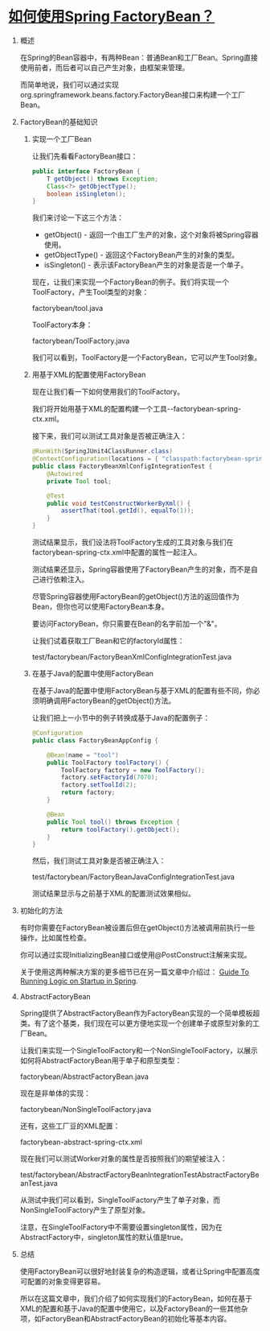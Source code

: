 # [如何使用Spring FactoryBean？](https://www.baeldung.com/spring-factorybean)

1. 概述

    在Spring的Bean容器中，有两种Bean：普通Bean和工厂Bean。Spring直接使用前者，而后者可以自己产生对象，由框架来管理。

    而简单地说，我们可以通过实现org.springframework.beans.factory.FactoryBean接口来构建一个工厂Bean。

2. FactoryBean的基础知识

    1. 实现一个工厂Bean

        让我们先看看FactoryBean接口：

        ```java
        public interface FactoryBean {
            T getObject() throws Exception;
            Class<?> getObjectType();
            boolean isSingleton();
        }
        ```

        我们来讨论一下这三个方法：

        - getObject() - 返回一个由工厂生产的对象，这个对象将被Spring容器使用。
        - getObjectType() - 返回这个FactoryBean产生的对象的类型。
        - isSingleton() - 表示该FactoryBean产生的对象是否是一个单子。

        现在，让我们来实现一个FactoryBean的例子。我们将实现一个ToolFactory，产生Tool类型的对象：

        factorybean/tool.java

        ToolFactory本身：

        factorybean/ToolFactory.java

        我们可以看到，ToolFactory是一个FactoryBean，它可以产生Tool对象。

    2. 用基于XML的配置使用FactoryBean

        现在让我们看一下如何使用我们的ToolFactory。

        我们将开始用基于XML的配置构建一个工具--factorybean-spring-ctx.xml。

        接下来，我们可以测试工具对象是否被正确注入：

        ```java
        @RunWith(SpringJUnit4ClassRunner.class)
        @ContextConfiguration(locations = { "classpath:factorybean-spring-ctx.xml" })
        public class FactoryBeanXmlConfigIntegrationTest {
            @Autowired
            private Tool tool;

            @Test
            public void testConstructWorkerByXml() {
                assertThat(tool.getId(), equalTo(1));
            }
        }
        ```

        测试结果显示，我们设法将ToolFactory生成的工具对象与我们在factorybean-spring-ctx.xml中配置的属性一起注入。

        测试结果还显示，Spring容器使用了FactoryBean产生的对象，而不是自己进行依赖注入。

        尽管Spring容器使用FactoryBean的getObject()方法的返回值作为Bean，但你也可以使用FactoryBean本身。

        要访问FactoryBean，你只需要在Bean的名字前加一个"&"。

        让我们试着获取工厂Bean和它的factoryId属性：

        test/factorybean/FactoryBeanXmlConfigIntegrationTest.java

    3. 在基于Java的配置中使用FactoryBean

        在基于Java的配置中使用FactoryBean与基于XML的配置有些不同，你必须明确调用FactoryBean的getObject()方法。

        让我们把上一小节中的例子转换成基于Java的配置例子：

        ```java
        @Configuration
        public class FactoryBeanAppConfig {
        
            @Bean(name = "tool")
            public ToolFactory toolFactory() {
                ToolFactory factory = new ToolFactory();
                factory.setFactoryId(7070);
                factory.setToolId(2);
                return factory;
            }

            @Bean
            public Tool tool() throws Exception {
                return toolFactory().getObject();
            }
        }
        ```

        然后，我们测试工具对象是否被正确注入：

        test/factorybean/FactoryBeanJavaConfigIntegrationTest.java

        测试结果显示与之前基于XML的配置测试效果相似。

3. 初始化的方法

    有时你需要在FactoryBean被设置后但在getObject()方法被调用前执行一些操作，比如属性检查。

    你可以通过实现InitializingBean接口或使用@PostConstruct注解来实现。

    关于使用这两种解决方案的更多细节已在另一篇文章中介绍过： [Guide To Running Logic on Startup in Spring](https://www.baeldung.com/running-setup-logic-on-startup-in-spring).

4. AbstractFactoryBean

    Spring提供了AbstractFactoryBean作为FactoryBean实现的一个简单模板超类。有了这个基类，我们现在可以更方便地实现一个创建单子或原型对象的工厂Bean。

    让我们来实现一个SingleToolFactory和一个NonSingleToolFactory，以展示如何将AbstractFactoryBean用于单子和原型类型：

    factorybean/AbstractFactoryBean.java

    现在是非单体的实现：

    factorybean/NonSingleToolFactory.java

    还有，这些工厂豆的XML配置：

    factorybean-abstract-spring-ctx.xml

    现在我们可以测试Worker对象的属性是否按照我们的期望被注入：

    test/factorybean/AbstractFactoryBeanIntegrationTestAbstractFactoryBeanTest.java

    从测试中我们可以看到，SingleToolFactory产生了单子对象，而NonSingleToolFactory产生了原型对象。

    注意，在SingleToolFactory中不需要设置singleton属性，因为在AbstractFactory中，singleton属性的默认值是true。

5. 总结

    使用FactoryBean可以很好地封装复杂的构造逻辑，或者让Spring中配置高度可配置的对象变得更容易。

    所以在这篇文章中，我们介绍了如何实现我们的FactoryBean，如何在基于XML的配置和基于Java的配置中使用它，以及FactoryBean的一些其他杂项，如FactoryBean和AbstractFactoryBean的初始化等基本内容。
